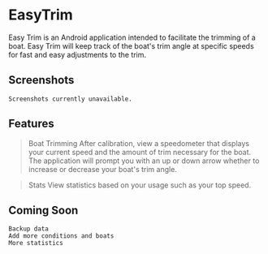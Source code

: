 # EasyTrim


Easy Trim is an Android application intended to facilitate the trimming of a boat. Easy Trim will keep track of the boat's trim angle at specific speeds for fast and easy adjustments to the trim. 

## Screenshots

```
Screenshots currently unavailable.
```

## Features
> Boat Trimming
After calibration, view a speedometer that displays your current speed and the amount of trim necessary for the boat. The application will prompt you with an up or down arrow whether to increase or decrease your boat's trim angle.

> Stats
View statistics based on your usage such as your top speed.

## Coming Soon
```
Backup data
Add more conditions and boats
More statistics
```
